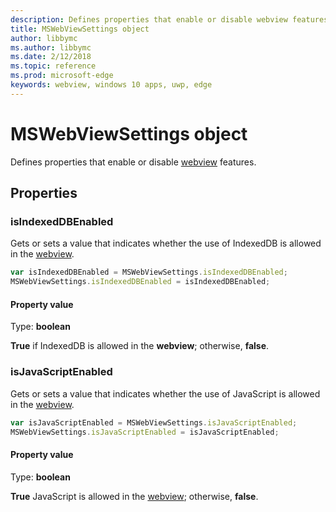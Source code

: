 ```yaml
---
description: Defines properties that enable or disable webview features
title: MSWebViewSettings object
author: libbymc
ms.author: libbymc
ms.date: 2/12/2018
ms.topic: reference
ms.prod: microsoft-edge
keywords: webview, windows 10 apps, uwp, edge
---
```


# MSWebViewSettings object

Defines properties that enable or disable [webview](../webview.md) features.

## Properties

### isIndexedDBEnabled

Gets or sets a value that indicates whether the use of IndexedDB is allowed in the [webview](../webview.md).

```js
var isIndexedDBEnabled = MSWebViewSettings.isIndexedDBEnabled;
MSWebViewSettings.isIndexedDBEnabled = isIndexedDBEnabled;
```

#### Property value
Type: **boolean**

**True** if IndexedDB is allowed in the **webview**; otherwise, **false**. 

### isJavaScriptEnabled

Gets or sets a value that indicates whether the use of JavaScript is allowed in the [webview](../webview.md).

```js
var isJavaScriptEnabled = MSWebViewSettings.isJavaScriptEnabled;
MSWebViewSettings.isJavaScriptEnabled = isJavaScriptEnabled;
```

#### Property value
Type: **boolean**

**True** JavaScript is allowed in the [webview](../webview.md); otherwise, **false**. 
